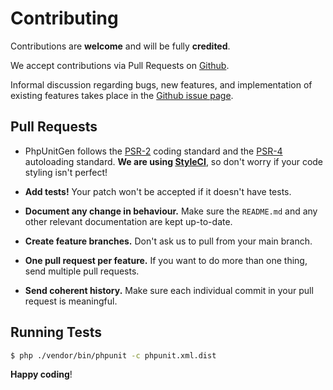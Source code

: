 # Contributing

Contributions are **welcome** and will be fully **credited**.

We accept contributions via Pull Requests on
[Github](https://github.com/paul-thebaud/phpunitgen-core).

Informal discussion regarding bugs, new features, and implementation of
existing features takes place in the
[Github issue page](https://github.com/paul-thebaud/phpunitgen-core/issues).

## Pull Requests

- PhpUnitGen follows the
[PSR-2](https://github.com/php-fig/fig-standards/blob/master/accepted/PSR-2-coding-style-guide.md)
coding standard and the
[PSR-4](https://github.com/php-fig/fig-standards/blob/master/accepted/PSR-4-autoloader.md)
autoloading standard. **We are using [StyleCI](https://styleci.io/)**,
so don't worry if your code styling isn't perfect!

- **Add tests!** Your patch won't be accepted if it doesn't have tests.

- **Document any change in behaviour.** Make sure the `README.md` and any
other relevant documentation are kept up-to-date.

- **Create feature branches.** Don't ask us to pull from your main branch.

- **One pull request per feature.** If you want to do more than one thing,
send multiple pull requests.

- **Send coherent history.** Make sure each individual commit in your pull
request is meaningful.


## Running Tests

``` bash
$ php ./vendor/bin/phpunit -c phpunit.xml.dist
```

**Happy coding**!
